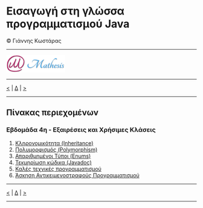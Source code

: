# Εισαγωγή στη γλώσσα προγραμματισμού Java 
© Γιάννης Κωστάρας

---

[![Mathesis](../../assets/mathesis.png)](http://mathesis.cup.gr)

---

[<](../Week3/README.md) | [Δ](../README.md) | [>](../Week5/README.md) 
 
---

## Πίνακας περιεχομένων
### Εβδομάδα 4η - Εξαιρέσεις και Χρήσιμες Κλάσεις
1. [Κληρονομικότητα (Inheritance)](Week4/4.1-Inheritance/README.md) 
2. [Πολυμορφισμός (Polymorphism)](Week4/4.2-Polymorphism/README.md)
3. [Απαριθμημένοι Τύποι (Enums)](Week4/4.3-Enums/README.md) 
3. [Τεκμηρίωση κώδικα (Javadoc)](Week4/4.4-JavaDoc/README.md)  
4. [Καλές τεχνικές προγραμματισμού](Week4/4.5-BestPractices/README.md)
5. [Άσκηση Αντικειμενοστραφούς Προγραμματισμού](Week4/4.6-Exercise/README.md) 

---

[<](../Week3/README.md) | [Δ](../README.md) | [>](../Week5/README.md) 
 
---